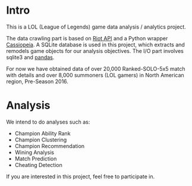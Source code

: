 # Intro

This is a LOL (League of Legends) game data analysis / analytics project.

The data crawling part is based on [Riot API](https://developer.riotgames.com/api/methods) and a Python wrapper [Cassiopeia](https://github.com/meraki-analytics/cassiopeia). A SQLite database is used in this project, which extracts and remodels game objects for our analysis objectives. The I/O part involves sqlite3 and [pandas](http://pandas.pydata.org/). 

For now we have obtained data of over 20,000 Ranked-SOLO-5x5 match with details and over 8,000 summoners (LOL gamers) in North American region, Pre-Season 2016.

# Analysis

We intend to do analyses such as:

- Champion Ability Rank
- Champion Clustering
- Champion Recommendation
- Wining Analysis 
- Match Prediction
- Cheating Detection

If you are interested in this project, feel free to participate in.